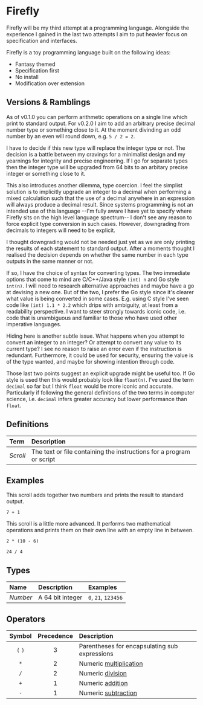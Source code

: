 # Firefly

Firefly will be my third attempt at a programming language. Alongside the experience I gained in the last two attempts I aim to put heavier focus on specification and interfaces.

Firefly is a toy programming language built on the following ideas:

- Fantasy themed
- Specification first
- No install
- Modification over extension

## Versions & Ramblings

As of v0.1.0 you can perform arithmetic operations on a single line which print to standard output. For v0.2.0 I aim to add an arbitrary precise decimal number type or something close to it. At the moment divinding an odd number by an even will round down, e.g. `5 / 2 = 2`.

I have to decide if this new type will replace the integer type or not. The decision is a battle between my cravings for a minimalist design and my yearnings for integrity and precise engineering. If I go for separate types then the integer type will be upgraded from 64 bits to an arbitary precise integer or something close to it.

This also introduces another dilemma, type coercion. I feel the simplist solution is to implicitly upgrade an integer to a decimal when performing a mixed calculation such that the use of a decimal anywhere in an expression will always produce a decimal result. Since systems programming is not an intended use of this language --I'm fully aware I have yet to specify where Firefly sits on the high level language spectrum-- I don't see any reason to force explicit type conversion in such cases. However, downgrading from decimals to integers will need to be explicit.

I thought downgrading would not be needed just yet as we are only printing the results of each statement to standard output. After a moments thought I realised the decision depends on whether the same number in each type outputs in the same manner or not.

If so, I have the choice of syntax for converting types. The two immediate options that come to mind are C/C++/Java style `(int) n` and Go style `int(n)`. I will need to research alternative approaches and maybe have a go at devising a new one. But of the two, I prefer the Go style since it's clearer what value is being converted in some cases. E.g. using C style I've seen code like `(int) 1.1 * 2.2` which drips with ambiguity, at least from a readability perspective. I want to steer strongly towards iconic code, i.e. code that is unambiguous and familiar to those who have used other imperative languages.

Hiding here is another subtle issue. What happens when you attempt to convert an integer to an integer? Or attempt to convert any value to its current type? I see no reason to raise an error even if the instruction is redundant. Furthermore, it could be used for security, ensuring the value is of the type wanted, and maybe for showing intention through code.

Those last two points suggest an explicit upgrade might be useful too. If Go style is used then this would probably look like `float(n)`. I've used the term `decimal` so far but I think `float` would be more iconic and accurate. Particularly if following the general definitions of the two terms in computer science, i.e. `decimal` infers greater accuracy but lower performance than `float`.

## Definitions

| Term | Description |
| :--- | :--- |
| _Scroll_ | The text or file containing the instructions for a program or script |

## Examples

This scroll adds together two numbers and prints the result to standard output.

```
7 + 1
```

This scroll is a little more advanced. It performs two mathematical operations and prints them on their own line with an empty line in between.

```
2 * (10 - 6)

24 / 4
```

## Types

| Name | Description | Examples |
| :--- | :--- | :--- |
| _Number_ | A 64 bit integer | `0`, `21`, `123456` |

## Operators

| Symbol | Precedence | Description | 
| :---: | :---: | :--- |
| `(` `)` | 3 | Parentheses for encapsulating sub expressions |
| `*` | 2 | Numeric [multiplication](https://en.wikipedia.org/wiki/Multiplication) |
| `/` | 2 | Numeric [division](https://en.wikipedia.org/wiki/Division_(mathematics)) |
| `+` | 1 | Numeric [addition](https://en.wikipedia.org/wiki/Addition) |
| `-` | 1 | Numeric [subtraction](https://en.wikipedia.org/wiki/Subtraction) |
